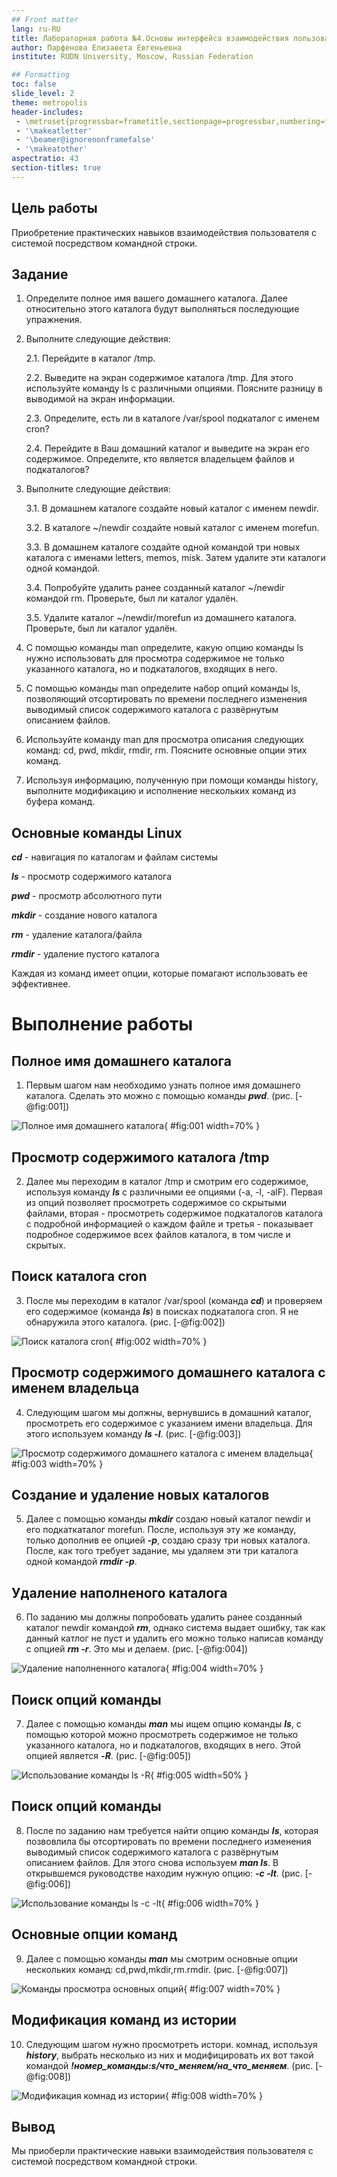 ```yaml
---
## Front matter
lang: ru-RU
title: Лабораторная работа №4.Основы интерфейса взаимодействия пользователя с системой Unix на уровне командной строки
author: Парфенова Елизавета Евгеньевна
institute: RUDN University, Moscow, Russian Federation

## Formatting
toc: false
slide_level: 2
theme: metropolis
header-includes: 
 - \metroset{progressbar=frametitle,sectionpage=progressbar,numbering=fraction}
 - '\makeatletter'
 - '\beamer@ignorenonframefalse'
 - '\makeatother'
aspectratio: 43
section-titles: true
---
```



## Цель работы

Приобретение практических навыков взаимодействия пользователя с системой посредством командной строки.

## Задание

1. Определите полное имя вашего домашнего каталога. Далее относительно этого каталога будут выполняться последующие упражнения.

2. Выполните следующие действия:

    2.1. Перейдите в каталог /tmp.

    2.2. Выведите на экран содержимое каталога /tmp. Для этого используйте команду ls с различными опциями. Поясните разницу в выводимой на экран информации.

   2.3. Определите, есть ли в каталоге /var/spool подкаталог с именем cron?

    2.4. Перейдите в Ваш домашний каталог и выведите на экран его содержимое. Определите, кто является владельцем файлов и подкаталогов?

3. Выполните следующие действия:

    3.1. В домашнем каталоге создайте новый каталог с именем newdir.

    3.2. В каталоге ~/newdir создайте новый каталог с именем morefun.

    3.3. В домашнем каталоге создайте одной командой три новых каталога с именами letters, memos, misk. Затем удалите эти каталоги одной командой.

    3.4. Попробуйте удалить ранее созданный каталог ~/newdir командой rm. Проверьте, был ли каталог удалён.

    3.5. Удалите каталог ~/newdir/morefun из домашнего каталога. Проверьте, был ли каталог удалён.

4. С помощью команды man определите, какую опцию команды ls нужно использовать для просмотра содержимое не только указанного каталога, но и подкаталогов,
входящих в него.

5. С помощью команды man определите набор опций команды ls, позволяющий отсортировать по времени последнего изменения выводимый список содержимого каталога
с развёрнутым описанием файлов.

6. Используйте команду man для просмотра описания следующих команд: cd, pwd, mkdir, rmdir, rm. Поясните основные опции этих команд.
7. Используя информацию, полученную при помощи команды history, выполните модификацию и исполнение нескольких команд из буфера команд.

## Основные команды Linux

***cd*** - навигация по каталогам и файлам системы

***ls*** - просмотр содержимого каталога

***pwd*** - просмотр абсолютного пути

***mkdir*** - создание нового каталога

***rm*** - удаление каталога/файла

***rmdir*** - удаление пустого каталога

Каждая из команд имеет опции, которые помагают использовать ее эффективнее.

# Выполнение работы

## Полное имя домашнего каталога

1. Первым шагом нам необходимо узнать полное имя домашнего каталога. Сделать это можно с помощью команды ***pwd***.  (рис. [-@fig:001]) 

![Полное имя домашнего каталога](1.png){ #fig:001 width=70% }

## Просмотр содержимого каталога /tmp

2. Далее мы переходим в каталог /tmp и смотрим его содержимое, используя команду ***ls*** с различными ее опциями (-a, -l, -alF). Первая из опций позволяет просмотреть содержимое со скрытыми файлами, вторая - просмотреть содержимое подкаталогов каталога с подробной информацией о каждом файле и третья - показывает подробное содержимое всех файлов каталога, в том числе и скрытых.

## Поиск каталога cron

3. После мы переходим в каталог /var/spool (команда ***cd***) и проверяем его содержимое (команда ***ls***) в поисках подкаталога cron. Я не обнаружила этого каталога. (рис. [-@fig:002]) 

![Поиск каталога cron ](6.png){ #fig:002 width=70% }

## Просмотр содержимого домашнего каталога с именем владельца

4. Следующим шагом мы должны, вернувшись в домашний каталог, просмотреть его содержимое с указанием имени владельца. Для этого используем команду ***ls -l***. (рис. [-@fig:003])

![Просмотр содержимого домашнего каталога с именем владельца](8.png){ #fig:003 width=70% } 

## Создание и удаление новых каталогов 

5. Далее с помощью команды ***mkdir*** создаю новый каталог newdir и его подкаткаталог morefun. После, используя эту же команду, только дополнив ее опцией ***-p***, создаю сразу три новых каталога. После, как того требует задание, мы удаляем эти три каталога одной командой ***rmdir -p***.

## Удаление наполненого каталога

6. По заданию мы должны попробовать удалить ранее созданный каталог newdir командой ***rm***, однако система выдает ошибку, так как данный катлог не пуст и удалить его можно только написав команду с опцией ***rm -r***. Это мы и делаем. (рис. [-@fig:004])

![Удаление наполненного каталога](9.png){ #fig:004 width=70% } 

## Поиск опций команды

7. Далее с помощью команды ***man*** мы ищем опцию команды ***ls***, с помощью которой можно просмотреть содержимое не только указанного каталога, но и подкаталогов, входящих в него. Этой опцией является ***-R***. (рис. [-@fig:005])

![Использование команды ***ls -R***](11.png){ #fig:005 width=50% } 

## Поиск опций команды

8. После по заданию нам требуется найти опцию команды ***ls***, которая позвовлила бы отсортировать по времени последнего изменения выводимый список содержимого каталога с развёрнутым описанием файлов. Для этого снова используем ***man ls***. В открывшемся руководстве находим нужную опцию: ***-c -lt***. (рис. [-@fig:006])

![Использование команды ***ls -c -lt***](12.png){ #fig:006 width=70% } 

## Основные опции команд

9. Далее с помощью команды ***man*** мы смотрим основные опции нескольких команд: cd,pwd,mkdir,rm.rmdir. (рис. [-@fig:007])

![Команды просмотра основных опций](13.png){ #fig:007 width=70% } 

## Модификация команд из истории

10. Следующим шагом нужно просмотреть истори. комнад, используя  ***history***, выбрать несколько из них и модифицировать их вот такой командой ***!номер_команды:s/что_меняем/на_что_меняем***. (рис. [-@fig:008])

![Модификация комнад из истории](20.png){ #fig:008 width=70% } 

## Вывод

Мы приоберли практические навыки взаимодействия пользователя с системой посредством командной строки.

